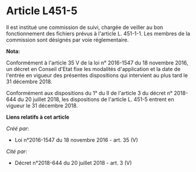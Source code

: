 # Article L451-5

Il est institué une commission de suivi, chargée de veiller au bon fonctionnement des fichiers prévus à l'article L. 451-1-1.
Les membres de la commission sont désignés par voie réglementaire.

**Nota:**

Conformément à l'article 35 V de la loi n° 2016-1547 du 18 novembre 2016, un décret en Conseil d'Etat fixe les modalités
d'application et la date de l'entrée en vigueur des présentes dispositions qui intervient au plus tard le 31 décembre 2018.

Conformément aux dispositions du 1° du II de l'article 3 du décret n° 2018-644 du 20 juillet 2018, les dispositions de
l'article L. 451-5 entrent en vigueur le 31 décembre 2018.

**Liens relatifs à cet article**

_Créé par_:

  - Loi n°2016-1547 du 18 novembre 2016 - art. 35 (V)

_Cité par_:

  - Décret n°2018-644 du 20 juillet 2018 - art. 3 (V)
